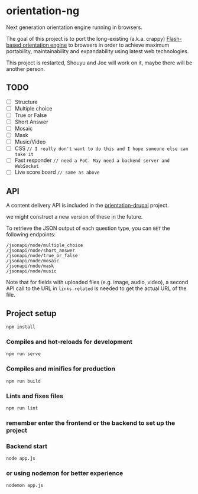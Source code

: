 # orientation-ng
Next generation orientation engine running in browsers.

The goal of this project is to port the long-existing (a.k.a. crappy) [Flash-based orientation engine](https://github.com/WorldIsMonkey/orientation-lts) to browsers in order to achieve maximum portability, maintainability and expandability using latest web technologies.

This project is restarted, Shouyu and Joe will work on it, maybe there will be another person.

## TODO
- [ ] Structure
- [ ] Multiple choice
- [ ] True or False
- [ ] Short Answer
- [ ] Mosaic
- [ ] Mask
- [ ] Music/Video
- [ ] CSS `// I really don't want to do this and I hope someone else can take it`
- [ ] Fast responder `// need a PoC. May need a backend server and WebSocket`
- [ ] Live score board `// same as above`

## API
A content delivery API is included in the [orientation-drupal](https://github.com/WorldIsMonkey/orientation-drupal) project.

we might construct a new version of these in the future.

To retrieve the JSON output of each question type, you can `GET` the following endpoints:
```
/jsonapi/node/multiple_choice
/jsonapi/node/short_answer
/jsonapi/node/true_or_false
/jsonapi/node/mosaic
/jsonapi/node/mask
/jsonapi/node/music
```
Note that for fields with uploaded files (e.g. image, audio, video), a second API call to the URL in `links.related` is needed to get the actual URL of the file.

## Project setup
```
npm install
```

### Compiles and hot-reloads for development
```
npm run serve
```

### Compiles and minifies for production
```
npm run build
```

### Lints and fixes files
```
npm run lint
```

### remember enter the frontend or the backend to set up the project

### Backend start
```
node app.js
```

### or using nodemon for better experience
```
nodemon app.js
```